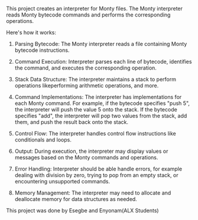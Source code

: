 This project creates an interpreter for Monty files.
The Monty interpreter reads Monty bytecode commands and performs the corresponding operations.

Here's how it works:

1. Parsing Bytecode: The Monty interpreter reads a file
containing Monty bytecode instructions.

2. Command Execution: Interpreter parses each line
of bytecode, identifies the command, and executes the
corresponding operation.

3. Stack Data Structure: The interpreter maintains a stack
to perform operations likeperforming arithmetic
operations, and more.

4. Command Implementations: The interpreter has
implementations for each Monty command. For example, if
the bytecode specifies "push 5", the interpreter will
push the value 5 onto the stack. If the bytecode
specifies "add", the interpreter will pop two values
from the stack, add them, and push the result back onto
the stack.

5. Control Flow: The interpreter handles control flow
instructions like conditionals and loops.

6. Output: During execution, the interpreter may display
values or messages based on the Monty commands and
operations.

7. Error Handling: Interpreter should be able handle
errors, for example dealing with division by zero,
trying to pop from an empty stack, or encountering
unsupported commands.

8. Memory Management: The interpreter may need to
allocate and deallocate memory for data structures
as needed.

This project was done by Esegbe and Enyonam(ALX Students)